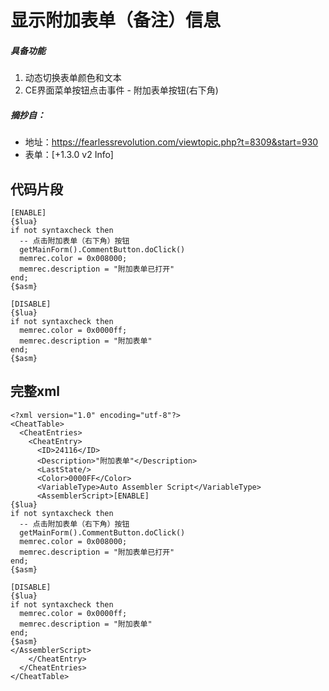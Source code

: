 
# 显示附加表单（备注）信息

##### 具备功能
1. 动态切换表单颜色和文本
2. CE界面菜单按钮点击事件 - 附加表单按钮(右下角)


##### 摘抄自：
- 地址：https://fearlessrevolution.com/viewtopic.php?t=8309&start=930
- 表单：[+1.3.0 v2 Info]

## 代码片段
```
[ENABLE]
{$lua}
if not syntaxcheck then
  -- 点击附加表单（右下角）按钮
  getMainForm().CommentButton.doClick()
  memrec.color = 0x008000;
  memrec.description = "附加表单已打开"
end;
{$asm}

[DISABLE]
{$lua}
if not syntaxcheck then
  memrec.color = 0x0000ff;
  memrec.description = "附加表单"
end;
{$asm}
```

## 完整xml
```
<?xml version="1.0" encoding="utf-8"?>
<CheatTable>
  <CheatEntries>
    <CheatEntry>
      <ID>24116</ID>
      <Description>"附加表单"</Description>
      <LastState/>
      <Color>0000FF</Color>
      <VariableType>Auto Assembler Script</VariableType>
      <AssemblerScript>[ENABLE]
{$lua}
if not syntaxcheck then
  -- 点击附加表单（右下角）按钮
  getMainForm().CommentButton.doClick()
  memrec.color = 0x008000;
  memrec.description = "附加表单已打开"
end;
{$asm}

[DISABLE]
{$lua}
if not syntaxcheck then
  memrec.color = 0x0000ff;
  memrec.description = "附加表单"
end;
{$asm}
</AssemblerScript>
    </CheatEntry>
  </CheatEntries>
</CheatTable>
```
